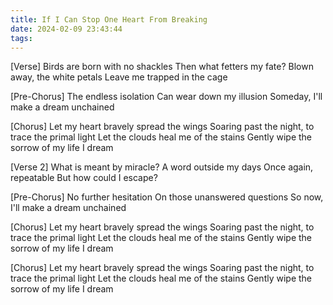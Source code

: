 ```yaml
---
title: If I Can Stop One Heart From Breaking
date: 2024-02-09 23:43:44
tags:
---
```


[Verse]
Birds are born with no shackles
Then what fetters my fate?
Blown away, the white petals
Leave me trapped in the cage

[Pre-Chorus]
The endless isolation
Can wear down my illusion
Someday, I'll make a dream unchained

[Chorus]
Let my heart bravely spread the wings
Soaring past the night, to trace the primal light
Let the clouds heal me of the stains
Gently wipe the sorrow of my life
I dream

[Verse 2]
What is meant by miraclе?
A word outside my days
Once again, repеatable
But how could I escape?

[Pre-Chorus]
No further hesitation
On those unanswered questions
So now, I'll make a dream unchained

[Chorus]
Let my heart bravely spread the wings
Soaring past the night, to trace the primal light
Let the clouds heal me of the stains
Gently wipe the sorrow of my life
I dream

[Chorus]
Let my heart bravely spread the wings
Soaring past the night, to trace the primal light
Let the clouds heal me of the stains
Gently wipe the sorrow of my life
I dream
